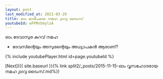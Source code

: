 ```yaml
---
layout: post
last_modified_at: 2021-03-29
title: ഓം മാരീചയെ നമഹ ൧൦൮ ടൈംസ്
youtubeId: wFPRn5mylsA
---
```

 
 
 ഓം ദേവാസുര കുറവ് നമഹ 
 
 -  ദേവസിന്റെയും അസുരന്റെയും അധ്യാപകൻ ആരാണ്? 
 
  
 
  
 
 
 
 
 
 


{% include youtubePlayer.html id=page.youtubeId %}
 
[Next]({{ site.baseurl }}{% link  split2/_posts/2015-11-15-ഓം വൃസഹോദരായ നമഹ ൧൦൮ ടൈംസ്.md%})
 
